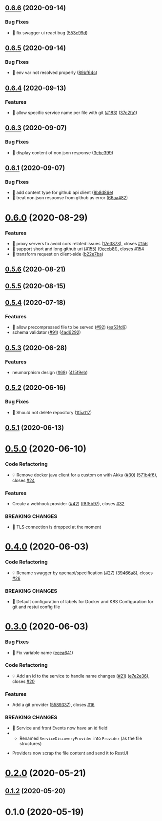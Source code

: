## [0.6.6](https://github.com/MaethorNaur/restui/compare/v0.6.5...v0.6.6) (2020-09-14)


### Bug Fixes

* 🐛 fix swagger ui react bug ([553c99d](https://github.com/MaethorNaur/restui/commit/553c99dcb0c26dea78e9e78b075a9c6b8ee6acc3))



## [0.6.5](https://github.com/MaethorNaur/restui/compare/v0.6.4...v0.6.5) (2020-09-14)


### Bug Fixes

* 🐛 env var not resolved properly ([89bf64c](https://github.com/MaethorNaur/restui/commit/89bf64c69b37f7dda2d0704be5a13ddcb6dcf369))



## [0.6.4](https://github.com/MaethorNaur/restui/compare/v0.6.3...v0.6.4) (2020-09-13)


### Features

* 🎸 allow specific service name per file with git ([#183](https://github.com/MaethorNaur/restui/issues/183)) ([37c2fa1](https://github.com/MaethorNaur/restui/commit/37c2fa191a22bb03ea660a72a33a1cf0ef695e63))



## [0.6.3](https://github.com/MaethorNaur/restui/compare/v0.6.1...v0.6.3) (2020-09-07)


### Bug Fixes

* 🐛 display content of non json response ([3ebc399](https://github.com/MaethorNaur/restui/commit/3ebc399b4875fb3b7006342c131985fe3efa25df))



## [0.6.1](https://github.com/MaethorNaur/restui/compare/v0.6.0...v0.6.1) (2020-09-07)


### Bug Fixes

* 🐛 add content type for github api client ([8b8d86e](https://github.com/MaethorNaur/restui/commit/8b8d86eee2228226251d8bf1d21004e07cf1aec4))
* 🐛 treat non json response from github as error ([66aa482](https://github.com/MaethorNaur/restui/commit/66aa482cca9ee89c304f30609137605b6ad4c1e4))



# [0.6.0](https://github.com/MaethorNaur/restui/compare/v0.5.6...v0.6.0) (2020-08-29)


### Features

* 🎸 proxy servers to avoid cors related issues ([17e3873](https://github.com/MaethorNaur/restui/commit/17e38737d762a87cc2b42fc168e3d13b9859d9d2)), closes [#156](https://github.com/MaethorNaur/restui/issues/156)
* 🎸 support short and long github uri ([#155](https://github.com/MaethorNaur/restui/issues/155)) ([9eccb8f](https://github.com/MaethorNaur/restui/commit/9eccb8fce85dc9ad13b30a77185970897080f499)), closes [#154](https://github.com/MaethorNaur/restui/issues/154)
* 🎸 transform request on client-side ([b22e7ba](https://github.com/MaethorNaur/restui/commit/b22e7ba85e17cd6ac37e23ccd70701045772819d))



## [0.5.6](https://github.com/MaethorNaur/restui/compare/v0.5.5...v0.5.6) (2020-08-21)



## [0.5.5](https://github.com/MaethorNaur/restui/compare/v0.5.4...v0.5.5) (2020-08-15)



## [0.5.4](https://github.com/MaethorNaur/restui/compare/v0.5.3...v0.5.4) (2020-07-18)


### Features

* 🎸 allow precompressed file to be served ([#92](https://github.com/MaethorNaur/restui/issues/92)) ([ea53fd6](https://github.com/MaethorNaur/restui/commit/ea53fd608d7d60141ec134e8b9d388df748b591f))
* schema validator ([#91](https://github.com/MaethorNaur/restui/issues/91)) ([4ad6292](https://github.com/MaethorNaur/restui/commit/4ad62925e432f96ed76807b07e55704c25ad14be))



## [0.5.3](https://github.com/MaethorNaur/restui/compare/v0.5.2...v0.5.3) (2020-06-28)


### Features

* neumorphism design ([#68](https://github.com/MaethorNaur/restui/issues/68)) ([415f9eb](https://github.com/MaethorNaur/restui/commit/415f9eb5d4d079b0580e2d76bbc8c8fbb7d16413))



## [0.5.2](https://github.com/MaethorNaur/restui/compare/v0.5.1...v0.5.2) (2020-06-16)


### Bug Fixes

* 🐛 Should not delete repository ([1f5a117](https://github.com/MaethorNaur/restui/commit/1f5a1171d33763c20760d21f27f6369275fb1dfe))



## [0.5.1](https://github.com/MaethorNaur/restui/compare/v0.5.0...v0.5.1) (2020-06-13)



# [0.5.0](https://github.com/MaethorNaur/restui/compare/v0.4.0...v0.5.0) (2020-06-10)


### Code Refactoring

* 💡 Remove docker java client for a custom on with Akka ([#30](https://github.com/MaethorNaur/restui/issues/30)) ([571b4f6](https://github.com/MaethorNaur/restui/commit/571b4f6f3fcb605585d8b644a14e1a63145ee56c)), closes [#24](https://github.com/MaethorNaur/restui/issues/24)


### Features

* Create a webhook provider ([#42](https://github.com/MaethorNaur/restui/issues/42)) ([f8f5b97](https://github.com/MaethorNaur/restui/commit/f8f5b9799075a62822bf2556697139e48d13f556)), closes [#32](https://github.com/MaethorNaur/restui/issues/32)


### BREAKING CHANGES

* 🧨 TLS connection is dropped at the moment



# [0.4.0](https://github.com/MaethorNaur/restui/compare/v0.3.0...v0.4.0) (2020-06-03)


### Code Refactoring

* 💡 Rename swagger by openapi/specification ([#27](https://github.com/MaethorNaur/restui/issues/27)) ([39466a8](https://github.com/MaethorNaur/restui/commit/39466a891f9b29b7d27fbf96a835f16cabf6fd5d)), closes [#26](https://github.com/MaethorNaur/restui/issues/26)


### BREAKING CHANGES

* 🧨 Default configuration of labels for Docker and K8S
Configuration for git and restui config file



# [0.3.0](https://github.com/MaethorNaur/restui/compare/v0.2.0...v0.3.0) (2020-06-03)


### Bug Fixes

* 🐛 Fix variable name ([eeea641](https://github.com/MaethorNaur/restui/commit/eeea6415071f4827bab038c74e6c5051d68f2576))


### Code Refactoring

* 💡 Add an id to the service to handle name changes ([#21](https://github.com/MaethorNaur/restui/issues/21)) ([e7e2e36](https://github.com/MaethorNaur/restui/commit/e7e2e3655ef9944dd3fdfa7752a3c8dcd18391a0)), closes [#20](https://github.com/MaethorNaur/restui/issues/20)


### Features

* Add a git provider ([5589337](https://github.com/MaethorNaur/restui/commit/5589337699f0cb3dac21cf71e0facc8f832f674f)), closes [#16](https://github.com/MaethorNaur/restui/issues/16)


### BREAKING CHANGES

* 🧨 Service and front Events now have an id field
* - Renamed `ServiceDiscoveryProvider` into `Provider` (as the file structures)
- Providers now scrap the file content and send it to RestUI



# [0.2.0](https://github.com/MaethorNaur/restui/compare/v0.1.2...v0.2.0) (2020-05-21)



## [0.1.2](https://github.com/MaethorNaur/restui/compare/v0.1.0...v0.1.2) (2020-05-20)



# 0.1.0 (2020-05-19)



